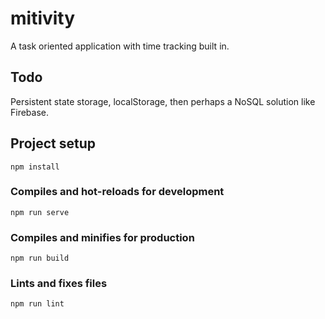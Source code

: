 # mitivity
A task oriented application with time tracking built in.

## Todo
Persistent state storage, localStorage, then perhaps a NoSQL solution like Firebase.

## Project setup
```
npm install
```

### Compiles and hot-reloads for development
```
npm run serve
```

### Compiles and minifies for production
```
npm run build
```

### Lints and fixes files
```
npm run lint
```
